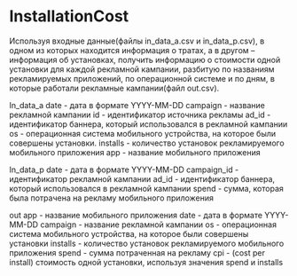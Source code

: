 # InstallationCost
Используя входные данные(файлы in_data_a.csv и in_data_p.csv), в одном из которых находится информация о тратах, а в другом – информация об установках, получить информацию о стоимости одной установки для каждой рекламной кампании, разбитую по названиям рекламируемых приложений, по операционной системе и по дням, в которые работали рекламные кампании(файл out.csv).

In_data_a
date - дата в формате YYYY-MM-DD
campaign - название рекламной кампании
id - идентификатор источника рекламы
ad_id - идентификатор баннера, который использовался в рекламной кампании
os - операционная система мобильного устройства, на которое были совершены установки.
installs - количество установок рекламируемого мобильного приложения
app - название мобильного приложения

In_data_p
date - дата в формате YYYY-MM-DD
campaign_id - идентификатор рекламной кампании
ad_id - идентификатор баннера, который использовался в рекламной кампании
spend - сумма, которая была потрачена на рекламу мобильного приложения 



out
app - название мобильного приложения
date - дата в формате YYYY-MM-DD
campaign - название рекламной кампании
os - операционная система мобильного устройства, на которое были совершены установки
installs -  количество установок рекламируемого мобильного приложения 
spend - сумма потраченная на рекламу
cpi - (cost per install) стоимость одной установки, используя значения spend и installs
